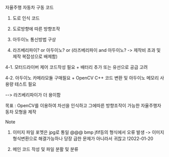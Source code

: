 자율주행 자동차 구동 코드

1. 도로 인식 코드

2. 도로방향에 따른 방향조작

3. 아두이노 통신방법 구상

4. 라즈베리파이? or 아두이노? or (라즈베리파이 and 아두이노? -> 제작비 초과 및 제작 복잡성으로 배제함)

4-1. 모터드라이버 제어 코드작성 필요 + 배터리 추가 또는 유선으로 공급 고려

4-2. 아두이노 카메라모듈 구매필요 + OpenCV C++ 코드 변환 및 아두이노 메모리 사용량 테스트 필요

--> 라즈베리파이가 더 용이함

목표 : OpenCV를 이용하여 차선을 인식하고 그에따른 방향조작이 가능한 자율주행자동차 모형을 제작


Note

1. 이미지 파일 포멧은 jpg로 통일 @@@ bmp jfif등의 형식에서 오류 발생 -> 이미지 형식변환으로 해결가능하나 당장 급한 문제가 아니라서 귀찮고 !2022-01-20

2. 메인 코드 작성 및 파일 분활 및 분류